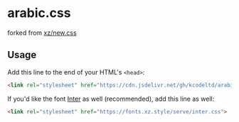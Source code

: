 # arabic.css

forked from [xz/new.css](https://github.com/xz/new.css)

## Usage

Add this line to the end of your HTML's `<head>`:

```html
<link rel="stylesheet" href="https://cdn.jsdelivr.net/gh/kcodeltd/arabic.css@latest/new.min.css">
```

If you'd like the font [Inter](https://rsms.me/inter) as well (recommended), add this line as well:

```html
<link rel="stylesheet" href="https://fonts.xz.style/serve/inter.css">
```
